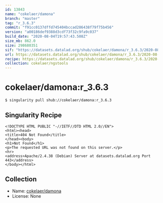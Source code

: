 ```yaml
---
id: 13843
name: "cokelaer/damona"
branch: "master"
tag: "r_3.6.3"
commit: "f91cc0137dffd745404bccad286438f79f75b456"
version: "a00186def9388d3cdf73f32c9fa9c037"
build_date: "2020-08-04T19:57:43.508Z"
size_mb: 862.0
size: 298680351
sif: "https://datasets.datalad.org/shub/cokelaer/damona/r_3.6.3/2020-08-04-f91cc013-a00186de/a00186def9388d3cdf73f32c9fa9c037.sif"
url: https://datasets.datalad.org/shub/cokelaer/damona/r_3.6.3/2020-08-04-f91cc013-a00186de/
recipe: https://datasets.datalad.org/shub/cokelaer/damona/r_3.6.3/2020-08-04-f91cc013-a00186de/Singularity
collection: cokelaer/ngstools
---
```


# cokelaer/damona:r_3.6.3

```bash
$ singularity pull shub://cokelaer/damona:r_3.6.3
```

## Singularity Recipe

```singularity
<!DOCTYPE HTML PUBLIC "-//IETF//DTD HTML 2.0//EN">
<html><head>
<title>404 Not Found</title>
</head><body>
<h1>Not Found</h1>
<p>The requested URL was not found on this server.</p>
<hr>
<address>Apache/2.4.38 (Debian) Server at datasets.datalad.org Port 443</address>
</body></html>
```

## Collection

 - Name: [cokelaer/damona](https://github.com/cokelaer/damona)
 - License: None

